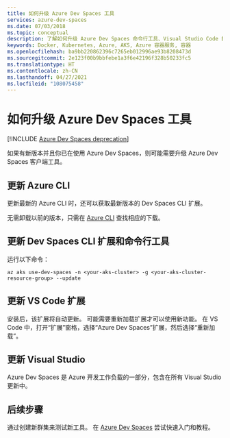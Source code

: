 ```yaml
---
title: 如何升级 Azure Dev Spaces 工具
services: azure-dev-spaces
ms.date: 07/03/2018
ms.topic: conceptual
description: 了解如何升级 Azure Dev Spaces 命令行工具、Visual Studio Code 扩展和 Visual Studio 扩展
keywords: Docker, Kubernetes, Azure, AKS, Azure 容器服务, 容器
ms.openlocfilehash: ba9bb220862396c7265eb012996ae93b8208473d
ms.sourcegitcommit: 2e123f00b9bbfebe1a3f6e42196f328b50233fc5
ms.translationtype: HT
ms.contentlocale: zh-CN
ms.lasthandoff: 04/27/2021
ms.locfileid: "108075458"
---
```

# <a name="how-to-upgrade-azure-dev-spaces-tools"></a>如何升级 Azure Dev Spaces 工具

[!INCLUDE [Azure Dev Spaces deprecation](../../../includes/dev-spaces-deprecation.md)]

如果有新版本并且你已在使用 Azure Dev Spaces，则可能需要升级 Azure Dev Spaces 客户端工具。

## <a name="update-the-azure-cli"></a>更新 Azure CLI

更新最新的 Azure CLI 时，还可以获取最新版本的 Dev Spaces CLI 扩展。

无需卸载以前的版本，只需在 [Azure CLI](/cli/azure/install-azure-cli) 查找相应的下载。


## <a name="update-the-dev-spaces-cli-extension-and-command-line-tools"></a>更新 Dev Spaces CLI 扩展和命令行工具

运行以下命令：

```azurecli
az aks use-dev-spaces -n <your-aks-cluster> -g <your-aks-cluster-resource-group> --update
```

## <a name="update-the-vs-code-extension"></a>更新 VS Code 扩展

安装后，该扩展将自动更新。 可能需要重新加载扩展才可以使用新功能。 在 VS Code 中，打开“扩展”窗格，选择“Azure Dev Spaces”扩展，然后选择“重新加载”。

## <a name="update-visual-studio"></a>更新 Visual Studio

Azure Dev Spaces 是 Azure 开发工作负载的一部分，包含在所有 Visual Studio 更新中。

## <a name="next-steps"></a>后续步骤

通过创建新群集来测试新工具。 在 [Azure Dev Spaces](../index.yml) 尝试快速入门和教程。
